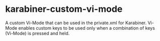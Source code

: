 # karabiner-custom-vi-mode
A custom Vi-Mode that can be used in the private.xml for Karabiner. Vi-Mode enables custom keys to be used only when a combination of keys (Vi-Mode) is pressed and held. 
